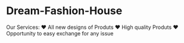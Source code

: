 # Dream-Fashion-House
Our Services:  ♥ All new designs of Produts ♥ High quality Produts ♥ Opportunity to easy exchange for any issue
